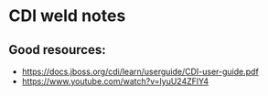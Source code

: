 # CDI weld notes


## Good resources:
- https://docs.jboss.org/cdi/learn/userguide/CDI-user-guide.pdf
- https://www.youtube.com/watch?v=lyuU24ZFlY4
